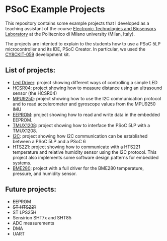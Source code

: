# PSoC Example Projects
This repository contains some example projects that I developed as a teaching 
assistant of the course [Electronic Technologies and Biosensors Laboratory](https://www4.ceda.polimi.it/manifesti/manifesti/controller/ManifestoPublic.do?EVN_DETTAGLIO_RIGA_MANIFESTO=evento&aa=2018&k_cf=225&k_corso_la=471&k_indir=BTE&codDescr=052378&lang=EN&semestre=1&anno_corso=2&idItemOfferta=137485&idRiga=230332) 
at the Politecnico di Milano university (Milan, Italy). 


The projects are intented to explain to the students how to use a PSoC 5LP microcontroller and its IDE, PSoC Creator.
In particular, we used the [CY8CKIT-059](https://www.cypress.com/documentation/development-kitsboards/cy8ckit-059-psoc-5lp-prototyping-kit-onboard-programmer-and) development kit.

## List of projects:
- [Led Driver](): project showing different ways of controlling a simple LED
- [HCSR04](https://github.com/dado93/PSoC-Example-Projects/tree/master/HCSR04): project showing how to measure distance using an ultrasound sensor (the HCSR04)
- [MPU9250](https://github.com/dado93/PSoC-Example-Projects/tree/master/MPU9250): project showing how to use the I2C communication protocol and to read accelerometer and gyroscope
values from the MPU9250 IMU
- [EEPROM](https://github.com/dado93/PSoC-Example-Projects/tree/master/EEPROM): project showing how to read and write data in the embedded EEPROM.
- [TMUX1208](https://github.com/dado93/PSoC-Example-Projects/tree/master/TMUX1208): project showing how to interface the PSoC 5LP with a TMUX1208.
- [I2C](https://github.com/dado93/PSoC-Example-Projects/tree/master/I2C_MasterSlave): project showing how I2C communication can be established between a PSoC 5LP and a PSoC 6
- [HTS221](https://github.com/dado93/PSoC-Example-Projects/tree/master/HTS221): project showing how to communicate with a HTS221 temperature and relative humidity sensor using the I2C protocol. This project also implements some software design patterns for embedded systems.
- [BME280](https://github.com/dado93/PSoC-Example-Projects/tree/master/BME280): project with a full driver for the BME280 temperature, pressure, and humidity sensor.

## Future projects:
- ~~EEPROM~~
- ~~ST HTS221~~
- ST LPS25H
- Sensirion SHT7x and SHT85
- ADC measurements
- DMA
- UART

